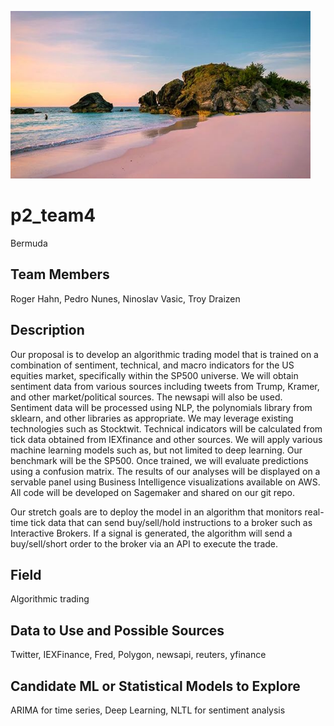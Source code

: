 
![image](bermuda.PNG)

# p2_team4
Bermuda 


## Team Members
Roger Hahn, Pedro Nunes, Ninoslav Vasic, Troy Draizen

## Description
Our proposal is to develop an algorithmic trading model that is trained on a combination of sentiment, technical, and macro indicators for the US equities market, specifically within the SP500 universe. We will obtain sentiment data from various sources including tweets from Trump, Kramer, and other market/political sources. The newsapi will also be used. Sentiment data will be processed using NLP, the polynomials library from sklearn, and other libraries as appropriate. We may leverage existing technologies such as Stocktwit. Technical indicators will be calculated from tick data obtained from IEXfinance and other sources. We will apply various machine learning models such as, but not limited to deep learning. Our benchmark will be the SP500.  Once trained, we will evaluate predictions using a confusion matrix. The results of our analyses will be displayed on a servable panel using Business Intelligence visualizations available on AWS. All code will be developed on Sagemaker and shared on our git repo. 

Our stretch goals are to deploy the model in an algorithm that monitors real-time tick data that can send buy/sell/hold instructions to a broker such as Interactive Brokers. If a signal is generated, the algorithm will send a buy/sell/short order to the broker via an API to execute the trade.

## Field
Algorithmic trading

## Data to Use and Possible Sources
Twitter, IEXFinance, Fred, Polygon, newsapi, reuters, yfinance


## Candidate ML or Statistical Models to Explore

ARIMA for time series, Deep Learning, NLTL for sentiment analysis
